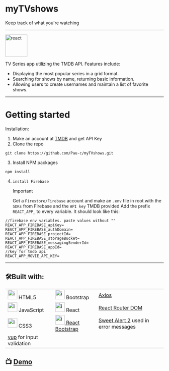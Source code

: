 # myTVshows

Keep track of what you're watching

---

 <img src="https://raw.githubusercontent.com/Pau-c/myTVshows/5ef50e4b52782cb2f430ca30220c1109809c0f23/public/Television-comic.svg" alt="react" widht="70" height="70" />

TV Series app utilizing the TMDB API. Features include:

- Displaying the most popular series in a grid format.
- Searching for shows by name, returning basic information.
- Allowing users to create usernames and maintain a list of favorite shows.

---

# Getting started

Installation:

1. Make an account at [TMDB](https://www.themoviedb.org/) and get API Key
2. Clone the repo

```
git clone https://github.com/Pau-c/myTVshows.git
```

3. Install NPM packages

```
npm install
```

4. `install Firebase`
   > [!IMPORTANT]
   > Get a `Firestore/Firebase` account and make an `.env` file in root with the `SDKs` from Firebase and the `API key` TMDB provided
   > Add the prefix `REACT_APP_` to every variable.
   > It should look like this:

```
//firebase env variables. paste values without ""
REACT_APP_FIREBASE_apiKey=
REACT_APP_FIREBASE_authDomain=
REACT_APP_FIREBASE_projectId=
REACT_APP_FIREBASE_storageBucket=
REACT_APP_FIREBASE_messagingSenderId=
REACT_APP_FIREBASE_appId=
//key for tmdb api
REACT_APP_MOVIE_API_KEY=
```

---

## 🛠️Built with:

<table>
    <tr>
        <td> <img src="https://img.icons8.com/color/30/null/html-5--v1.png" alt="icono de HTML5" width="30" height="30" /> HTML5</td>
        <td> <img src="https://img.icons8.com/color/30/null/bootstrap.png" alt="icono de Bootstrap" width="30" height="30" /> Bootstrap</td>
        <td><a href="https://axios-http.com/">Axios</a></td>
    </tr>
    <tr>
        <td> <img src="https://img.icons8.com/color/30/null/javascript--v1.png" alt="icono de JavaScript" width="30" height="30" /> JavaScript</td>
        <td> <img src="https://img.icons8.com/plasticine/30/null/react.png" alt="icono de React" width="30" height="30" /> React</td>
        <td><a href="https://reactrouter.com/en/main">React Router DOM</a></td>
    </tr>
    <tr>   
        <td> <img src="https://img.icons8.com/color/30/null/css3.png" alt="icono de CSS3" width="30" height="30" /> CSS3</td>
        <td> <img src="https://img.icons8.com/color/30/null/bootstrap.png" alt="icono de Bootstrap" width="30" height="30" /><a href="https://react-bootstrap.github.io/"> React Bootstrap</a></td>
        <td><a href="https://sweetalert2.github.io/">Sweet Alert 2</a> used in error messages</td>
    </tr>
<tr>
 <td><a href="https://www.npmjs.com/package/yup">yup</a> for input validation</td>
    </tr>
</table>

## :tv: [**Demo**](https://my-tvshows.netlify.app/)
